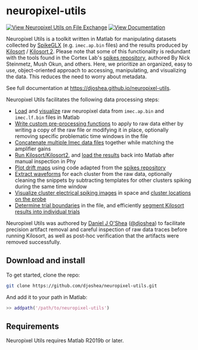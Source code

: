 # neuropixel-utils

[![View Neuropixel Utils on File Exchange](https://www.mathworks.com/matlabcentral/images/matlab-file-exchange.svg)](https://www.mathworks.com/matlabcentral/fileexchange/81238-neuropixel-utils)
[![View Documentation](https://img.shields.io/badge/docs-latest-blue)](https://djoshea.github.io/neuropixel-utils/)

Neuropixel Utils is a toolkit written in Matlab for manipulating datasets collected by [SpikeGLX](https://github.com/billkarsh/SpikeGLX) (e.g. `imec.ap.bin` files) and the results produced by [Kilosort](https://github.com/cortex-lab/KiloSort) / [Kilosort 2](https://github.com/MouseLand/Kilosort2/). Please note that some of this functionality is redundant with the tools found in the Cortex Lab's [spikes repository](https://github.com/cortex-lab/spikes), authored By Nick Steinmetz, Mush Okun, and others. Here, we prioritize an organized, easy to use, object-oriented approach to accessing, manipulating, and visualizing the data. This reduces the need to worry about metadata.

See full documentation at <https://djoshea.github.io/neuropixel-utils>.

Neuropixel Utils facilitates the following data processing steps:

- [Load](https://djoshea.github.io/neuropixel-utils/imec_dataset#constructing-a-neuropixelimecdataset) and [visualize](https://djoshea.github.io/neuropixel-utils/imec_dataset#plotting-specific-time-windows) raw neuropixel data from `imec.ap.bin` and `imec.lf.bin` files in Matlab
- [Write custom pre-processing functions](https://djoshea.github.io/neuropixel-utils/imec_dataset#building-a-preprocessing-pipeline) to apply to raw data either by writing a copy of the raw file or modifying it in place, optionally removing specific problematic time windows in the file
- [Concatenate multiple Imec data files](https://djoshea.github.io/neuropixel-utils/imec_dataset#concatenating-multiple-files-together) together while matching the amplifier gains
- [Run Kilosort/Kilosort2](https://djoshea.github.io/neuropixel-utils/kilosort#running-kilosort), and [load the results](https://djoshea.github.io/neuropixel-utils/kilosort#loading-kilosort-results) back into Matlab after manual inspection in Phy
- [Plot drift maps](https://djoshea.github.io/neuropixel-utils/analysis#plotting-drift-maps) using code adapted from the [spikes repository](https://github.com/cortex-lab/spikes)
- [Extract waveforms](https://djoshea.github.io/neuropixel-utils/waveforms#extracting-waveforms-via-kilosortdataset) for each cluster from the raw data, optionally cleaning the snippets by subtracting templates for other clusters spiking during the same time window
- [Visualize cluster electrical spiking images](https://djoshea.github.io/neuropixel-utils/analysis#plotting-electrical-images) in space and [cluster locations on the probe](https://djoshea.github.io/neuropixel-utils/analysis#plotting-cluster-centers-of-mass)
- [Determine trial boundaries](https://djoshea.github.io/neuropixel-utils/kilosort#segmenting-a-kilosort-dataset-into-trials) in the file, and efficiently [segment Kilosort results into individual trials](https://djoshea.github.io/neuropixel-utils/kilosort#kilosorttrialsegmenteddataset)

Neuropixel Utils was authored by [Daniel J O'Shea](http://djoshea.com) ([@djoshea](https://twitter.com/djoshea)) to facilitate precision artifact removal and careful inspection of raw data traces before running Kilosort, as well as post-hoc verification that the artifacts were removed successfully.

## Download and install

To get started, clone the repo:

```bash
git clone https://github.com/djoshea/neuropixel-utils.git
```

And add it to your path in Matlab:

```matlab
>> addpath('/path/to/neuropixel-utils')
```

## Requirements

Neuropixel Utils requires Matlab R2019b or later.

